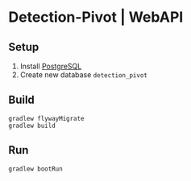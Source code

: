 # Detection-Pivot | WebAPI

## Setup

1. Install [PostgreSQL](https://www.postgresql.org/download/windows/)
2. Create new database `detection_pivot`

## Build

```
gradlew flywayMigrate
gradlew build
```

## Run

```
gradlew bootRun
```
